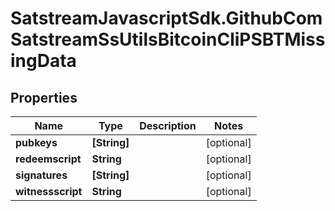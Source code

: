 # SatstreamJavascriptSdk.GithubComSatstreamSsUtilsBitcoinCliPSBTMissingData

## Properties
Name | Type | Description | Notes
------------ | ------------- | ------------- | -------------
**pubkeys** | **[String]** |  | [optional] 
**redeemscript** | **String** |  | [optional] 
**signatures** | **[String]** |  | [optional] 
**witnessscript** | **String** |  | [optional] 
